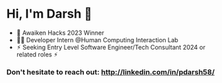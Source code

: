 # Hi, I'm Darsh 👋
 * 🎉 Awaiken Hacks 2023 Winner
 * 👨‍💻 Developer Intern @Human Computing Interaction Lab
 * ⚡︎ Seeking Entry Level Software Engineer/Tech Consultant 2024 or related roles ⚡︎

### Don't hesitate to reach out: http://linkedin.com/in/pdarsh58/









